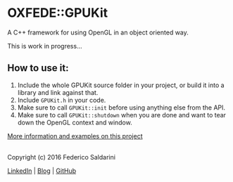 # OXFEDE::GPUKit

A C++ framework for using OpenGL in an object oriented way.

This is work in progress...

## How to use it:
1. Include the whole GPUKit source folder in your project, or build it into a library and link against that.
2. Include `GPUKit.h` in your code. 
3. Make sure to call `GPUKit::init` before using anything else from the API.
4. Make sure to call `GPUKit::shutdown` when you are done and want to tear down the OpenGL context and window.




[More information and examples on this project](http://0xfede.io/2016/11/06/GPUKit.html)

<br>
Copyright (c) 2016 Federico Saldarini

[LinkedIn][l1] | [Blog][l2] | [GitHub][l3]

[l1]: https://www.linkedin.com/in/federicosaldarini
[l2]: http://0xfede.io
[l3]: https://github.com/saldavonschwartz
